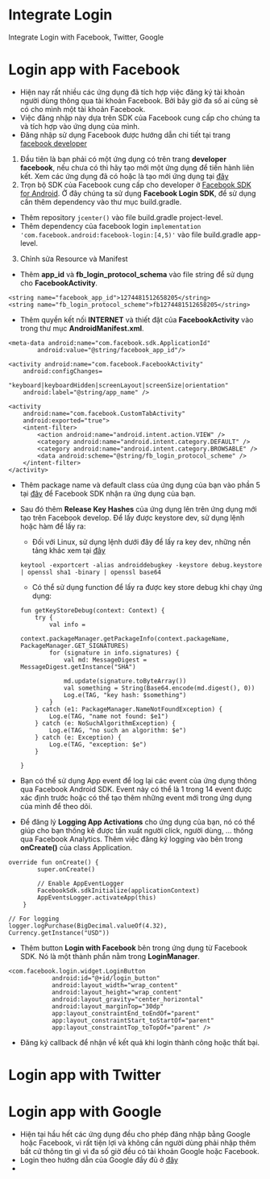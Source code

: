 # Integrate Login
Integrate Login with Facebook, Twitter, Google

# Login app with Facebook

* Hiện nay rất nhiều các ứng dụng đã tích hợp việc đăng ký tài khoản người dùng thông qua tài khoản Facebook. Bởi bây giờ đa số ai cũng sẽ có cho mình một tài khoản Facebook.
* Việc đăng nhập này dựa trên SDK của Facebook cung cấp cho chúng ta và tích hợp vào ứng dụng của mình.
* Đăng nhập sử dụng Facebook được hướng dẫn chi tiết tại trang [facebook developer](https://developers.facebook.com/docs/facebook-login/android?locale=en)

1. Đầu tiên là bạn phải có một ứng dụng có trên trang **developer facebook**, nếu chưa có thì hãy tạo mới một ứng dụng để tiến hành liên kết. Xem các ứng dụng đã có hoặc là tạo mới ứng dụng tại [đây](https://developers.facebook.com/apps/)
2. Trọn bộ SDK của Facebook cung cấp cho developer ở [Facebook SDK for Android](https://developers.facebook.com/docs/android/componentsdks). Ở đây chúng ta sử dụng **Facebook Login SDK**, để sử dụng cần thêm dependency vào thư mục build.gradle.

* Thêm repository `jcenter()` vào file build.gradle project-level.
* Thêm dependency của facebook login `implementation 'com.facebook.android:facebook-login:[4,5)'` vào file build.gradle app-level.

3. Chỉnh sửa Resource và Manifest

* Thêm **app_id** và **fb_login_protocol_schema** vào file string để sử dụng cho **FacebookActivity**.


```
<string name="facebook_app_id">1274481512658205</string>
<string name="fb_login_protocol_scheme">fb1274481512658205</string>
```

* Thêm quyền kết nối **INTERNET** và thiết đặt của **FacebookActivity** vào trong thư mục **AndroidManifest.xml**.

```
<meta-data android:name="com.facebook.sdk.ApplicationId" 
        android:value="@string/facebook_app_id"/>

<activity android:name="com.facebook.FacebookActivity"
    android:configChanges=
                "keyboard|keyboardHidden|screenLayout|screenSize|orientation"
    android:label="@string/app_name" />

<activity
    android:name="com.facebook.CustomTabActivity"
    android:exported="true">
    <intent-filter>
        <action android:name="android.intent.action.VIEW" />
        <category android:name="android.intent.category.DEFAULT" />
        <category android:name="android.intent.category.BROWSABLE" />
        <data android:scheme="@string/fb_login_protocol_scheme" />
    </intent-filter>
</activity>
```

* Thêm package name và default class của ứng dụng của bạn vào phần 5 tại [đây](https://developers.facebook.com/docs/facebook-login/android?locale=en) để Facebook SDK nhận ra ứng dụng của bạn.
* Sau đó thêm **Release Key Hashes** của ứng dụng lên trên ứng dụng mới tạo trên Facebook develop. Để lấy được keystore dev, sử dụng lệnh hoặc hàm để lấy ra:

    * Đối với Linux, sử dụng lệnh dưới đây để lấy ra key dev, những nền tảng khác xem tại [đây](https://medium.com/mindorks/generate-hash-key-for-facebook-and-sha-1-key-for-google-maps-in-android-studio-48d92e4f3c05)
    
    ```
    keytool -exportcert -alias androiddebugkey -keystore debug.keystore | openssl sha1 -binary | openssl base64
    ```
    
    * Có thể sử dụng function để lấy ra được key store debug khi chạy ứng dụng:
    
    ```
    fun getKeyStoreDebug(context: Context) {
        try {
            val info =
                context.packageManager.getPackageInfo(context.packageName, PackageManager.GET_SIGNATURES)
            for (signature in info.signatures) {
                val md: MessageDigest = MessageDigest.getInstance("SHA")

                md.update(signature.toByteArray())
                val something = String(Base64.encode(md.digest(), 0))
                Log.e(TAG, "key hash: $something")
            }
        } catch (e1: PackageManager.NameNotFoundException) {
            Log.e(TAG, "name not found: $e1")
        } catch (e: NoSuchAlgorithmException) {
            Log.e(TAG, "no such an algorithm: $e")
        } catch (e: Exception) {
            Log.e(TAG, "exception: $e")
        }

    }
    ```

* Bạn có thể sử dụng App event để log lại các event của ứng dụng thông qua Facebook Android SDK. Event này có thể là 1 trong 14 event được xác định trước hoặc có thể tạo thêm những event mới trong ứng dụng của mình để theo dõi.
* Để đăng lý **Logging App Activations** cho ứng dụng của bạn, nó có thể giúp cho bạn thống kê được tần xuất người click, người dùng, ... thông qua Facebook Analytics. Thêm việc đăng ký logging vào  bên trong **onCreate()** của class Application.

```
override fun onCreate() {
        super.onCreate()
        
        // Enable AppEventLogger
        FacebookSdk.sdkInitialize(applicationContext)
        AppEventsLogger.activateApp(this)
    }
    
// For logging
logger.logPurchase(BigDecimal.valueOf(4.32), Currency.getInstance("USD"))
```

* Thêm button **Login with Facebook** bên trong ứng dụng từ Facebook SDK. Nó là một thành phần nằm trong **LoginManager**.

```
<com.facebook.login.widget.LoginButton
            android:id="@+id/login_button"
            android:layout_width="wrap_content"
            android:layout_height="wrap_content"
            android:layout_gravity="center_horizontal"
            android:layout_marginTop="30dp"
            app:layout_constraintEnd_toEndOf="parent"
            app:layout_constraintStart_toStartOf="parent"
            app:layout_constraintTop_toTopOf="parent" />
```

* Đăng ký callback để nhận về kết quả khi login thành công hoặc thất bại.


# Login app with Twitter

# Login app with Google

* Hiện tại hầu hết các ứng dụng đều cho phép đăng nhập bằng Google hoặc Facebook, vì rất tiện lợi và không cần người dùng phải nhập thêm bất cứ thông tin gì vì đa số giờ đều có tài khoản Google hoặc Facebook.
* Login theo hướng dẫn của Google đầy đủ ở [đây](https://developers.google.com/identity/sign-in/android/start-integrating)
* 

